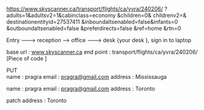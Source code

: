 https://www.skyscanner.ca/transport/flights/ca/yvra/240206/
?adults=1&adultsv2=1&cabinclass=economy
&children=0&
childrenv2=&
destinationentityid=27537411
&inboundaltsenabled=false&infants=0
&outboundaltsenabled=false
&preferdirects=false
&ref=home
&rtn=0

Entry ---> reception --> office ---> desk {your desk }, sign in to laptop

base url : www.skyscanner.ca
end point : transport/flights/ca/yvra/240206/ [Piece of code ]


PUT  
name : pragra
email : pragra@gmail.com
address : Mississauga 

name : pragra
email : pragra@gmail.com
address : Toronto




patch
address : Toronto
